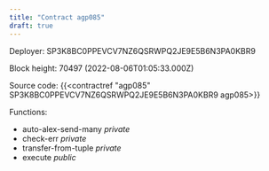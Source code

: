 ```yaml
---
title: "Contract agp085"
draft: true
---
```

Deployer: SP3K8BC0PPEVCV7NZ6QSRWPQ2JE9E5B6N3PA0KBR9


 



Block height: 70497 (2022-08-06T01:05:33.000Z)

Source code: {{<contractref "agp085" SP3K8BC0PPEVCV7NZ6QSRWPQ2JE9E5B6N3PA0KBR9 agp085>}}

Functions:

* auto-alex-send-many _private_
* check-err _private_
* transfer-from-tuple _private_
* execute _public_
